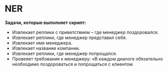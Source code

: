 # NER

**Задачи, которые выполняет скрипт:**

- 	Извлекает реплики с приветствием – где менеджер поздоровался. 
- 	Извлекает реплики, где менеджер представил себя. 
- 	Извлекает имя менеджера. 
- 	Извлекает название компании. 
- 	Извлекает реплики, где менеджер попрощался.
- 	Провеяет требования к менеджеру: «В каждом диалоге обязательно необходимо поздороваться и попрощаться с клиентом

